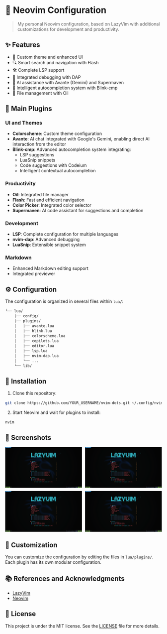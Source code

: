 # 🚀 Neovim Configuration

> My personal Neovim configuration, based on LazyVim with additional customizations for development and productivity.

## ✨ Features

- 🎨 Custom theme and enhanced UI
- 🔍 Smart search and navigation with Flash
- 🛠️ Complete LSP support
- 🐍 Integrated debugging with DAP
- 🤖 AI assistance with Avante (Gemini) and Supermaven
- 📝 Intelligent autocompletion system with Blink-cmp
- 🎯 File management with Oil

## 🔌 Main Plugins

### UI and Themes
- **Colorscheme**: Custom theme configuration
- **Avante**: AI chat integrated with Google's Gemini, enabling direct AI interaction from the editor
- **Blink-cmp**: Advanced autocompletion system integrating:
  - LSP suggestions
  - LuaSnip snippets
  - Code suggestions with Codeium
  - Intelligent contextual autocompletion

### Productivity
- **Oil**: Integrated file manager
- **Flash**: Fast and efficient navigation
- **Color Picker**: Integrated color selector
- **Supermaven**: AI code assistant for suggestions and completion

### Development
- **LSP**: Complete configuration for multiple languages
- **nvim-dap**: Advanced debugging
- **LuaSnip**: Extensible snippet system

### Markdown
- Enhanced Markdown editing support
- Integrated previewer

## ⚙️ Configuration

The configuration is organized in several files within `lua/`:

```
└── lua/
    ├── config/
    ├── plugins/
    │   ├── avante.lua
    │   ├── blink.lua
    │   ├── colorscheme.lua
    │   ├── copilots.lua
    │   ├── editor.lua
    │   ├── lsp.lua
    │   ├── nvim-dap.lua
    │   └── ...
    └── lib/
```

## 🚀 Installation

1. Clone this repository:
```bash
git clone https://github.com/YOUR_USERNAME/nvim-dots.git ~/.config/nvim
```

2. Start Neovim and wait for plugins to install:
```bash
nvim
```

## 📸 Screenshots

<div align="center">
  <div style="display: grid; grid-template-columns: repeat(2, 1fr); gap: 10px; margin-bottom: 10px;">
    <img src="images/dashboard.png" alt="Dashboard View" width="400"/>
    <img src="images/dashboard.png" alt="Code Editor" width="400"/>
  </div>
  <div style="display: grid; grid-template-columns: repeat(2, 1fr); gap: 10px;">
    <img src="images/dashboard.png" alt="Terminal Integration" width="400"/>
    <img src="images/dashboard.png" alt="AI Assistant" width="400"/>
  </div>
</div>

## 🎨 Customization

You can customize the configuration by editing the files in `lua/plugins/`. Each plugin has its own modular configuration.

## 📚 References and Acknowledgments

- [LazyVim](https://github.com/LazyVim/LazyVim)
- [Neovim](https://neovim.io/)
<!-- Add more inspiring configuration references -->

## 📝 License

This project is under the MIT license. See the [LICENSE](LICENSE) file for more details.